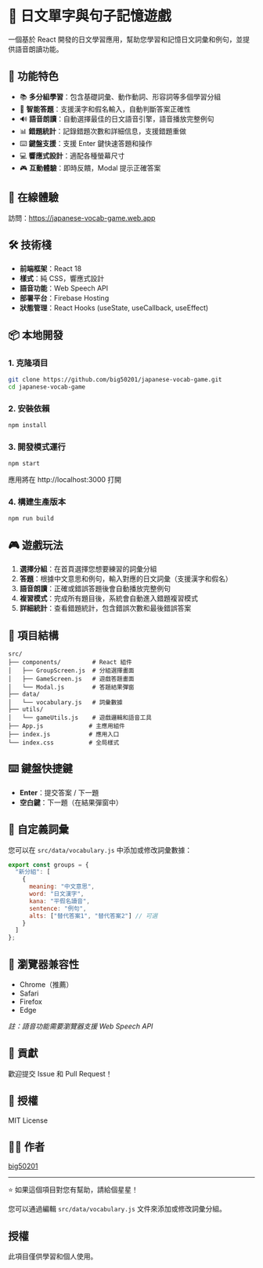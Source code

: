 # 🐩 日文單字與句子記憶遊戲

一個基於 React 開發的日文學習應用，幫助您學習和記憶日文詞彙和例句，並提供語音朗讀功能。

## 🌟 功能特色

- 📚 **多分組學習**：包含基礎詞彙、動作動詞、形容詞等多個學習分組
- 🎯 **智能答題**：支援漢字和假名輸入，自動判斷答案正確性
- 🔊 **語音朗讀**：自動選擇最佳的日文語音引擎，語音播放完整例句
- 📊 **錯題統計**：記錄錯題次數和詳細信息，支援錯題重做
- ⌨️ **鍵盤支援**：支援 Enter 鍵快速答題和操作
- 💻 **響應式設計**：適配各種螢幕尺寸
- 🎮 **互動體驗**：即時反饋，Modal 提示正確答案

## 🚀 在線體驗

訪問：https://japanese-vocab-game.web.app

## 🛠 技術棧

- **前端框架**：React 18
- **樣式**：純 CSS，響應式設計
- **語音功能**：Web Speech API
- **部署平台**：Firebase Hosting
- **狀態管理**：React Hooks (useState, useCallback, useEffect)

## 📦 本地開發

### 1. 克隆項目

```bash
git clone https://github.com/big50201/japanese-vocab-game.git
cd japanese-vocab-game
```

### 2. 安裝依賴

```bash
npm install
```

### 3. 開發模式運行

```bash
npm start
```

應用將在 http://localhost:3000 打開

### 4. 構建生產版本

```bash
npm run build
```

## 🎮 遊戲玩法

1. **選擇分組**：在首頁選擇您想要練習的詞彙分組
2. **答題**：根據中文意思和例句，輸入對應的日文詞彙（支援漢字和假名）
3. **語音朗讀**：正確或錯誤答題後會自動播放完整例句
4. **複習模式**：完成所有題目後，系統會自動進入錯題複習模式
5. **詳細統計**：查看錯題統計，包含錯誤次數和最後錯誤答案

## 📂 項目結構

```
src/
├── components/         # React 組件
│   ├── GroupScreen.js  # 分組選擇畫面
│   ├── GameScreen.js   # 遊戲答題畫面
│   └── Modal.js        # 答題結果彈窗
├── data/
│   └── vocabulary.js   # 詞彙數據
├── utils/
│   └── gameUtils.js    # 遊戲邏輯和語音工具
├── App.js             # 主應用組件
├── index.js           # 應用入口
└── index.css          # 全局樣式
```

## ⌨️ 鍵盤快捷鍵

- **Enter**：提交答案 / 下一題
- **空白鍵**：下一題（在結果彈窗中）

## 🔧 自定義詞彙

您可以在 `src/data/vocabulary.js` 中添加或修改詞彙數據：

```javascript
export const groups = {
  "新分組": [
    {
      meaning: "中文意思",
      word: "日文漢字",
      kana: "平假名讀音", 
      sentence: "例句",
      alts: ["替代答案1", "替代答案2"] // 可選
    }
  ]
};
```

## 📱 瀏覽器兼容性

- Chrome（推薦）
- Safari
- Firefox
- Edge

*註：語音功能需要瀏覽器支援 Web Speech API*

## 🤝 貢獻

歡迎提交 Issue 和 Pull Request！

## 📄 授權

MIT License

## 👨‍💻 作者

[big50201](https://github.com/big50201)

---

⭐ 如果這個項目對您有幫助，請給個星星！

您可以通過編輯 `src/data/vocabulary.js` 文件來添加或修改詞彙分組。

## 授權

此項目僅供學習和個人使用。
